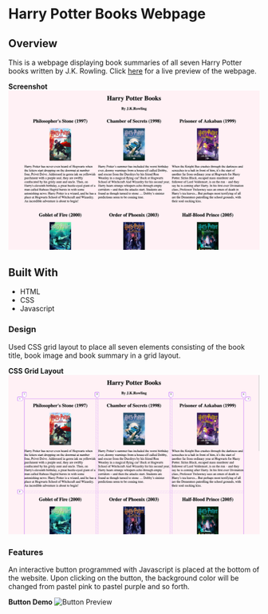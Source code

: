 # Harry Potter Books Webpage

## Overview

This is a webpage displaying book summaries of all seven Harry Potter books written by J.K. Rowling. Click [here](placeholder) for a live preview of the webpage.

**Screenshot**
![Website Preview](img/website-preview.png)

## Built With

- HTML
- CSS
- Javascript

### Design

Used CSS grid layout to place all seven elements consisting of the book title, book image and book summary in a grid layout.

**CSS Grid Layout**
![CSS Grid Layout](img/css-grid-layout.png)

### Features

An interactive button programmed with Javascript is placed at the bottom of the website. Upon clicking on the button, the background color will be changed from pastel pink to pastel purple and so forth.

**Button Demo**
![Button Preview](img/button-demo.gif)
